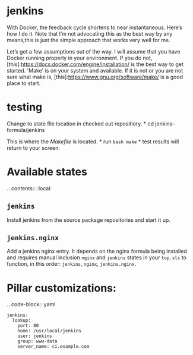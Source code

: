 jenkins
=======

With Docker, the feedback cycle shortens to near instantaneous. Here’s how I do
it. Note that I’m not advocating this as the best way by any means,this is
just the simple approach that works very well for me.

Let’s get a few assumptions out of the way. I will assume that you have Docker
running properly in your environment. If you do not,
[this]:https://docs.docker.com/engine/installation/ is the best way to get
started.
'Make' is on your system and available. If it is not or you are not sure what
make is, [this]:https://www.gnu.org/software/make/ is a good place to start.

testing
=======

Change to state file location in checked out repositiory.
    * cd jenkins-formula/jenkins

This is where the *Makefile* is located.
    * run ```bash make```
    * test results will return to your screen.

Available states
================

.. contents::
    :local:

``jenkins``
-----------

Install jenkins from the source package repositories and start it up.

``jenkins.nginx``
-----------------

Add a jenkins nginx entry. It depends on the nginx formula being installed and
requires manual inclusion `nginx` and `jenkins` states in your `top.sls` to
function, in this order: `jenkins`, `nginx`, `jenkins.nginx`.

Pillar customizations:
==========================

.. code-block:: yaml

    jenkins:
      lookup:
        port: 80
        home: /usr/local/jenkins
        user: jenkins
        group: www-data
        server_name: ci.example.com
